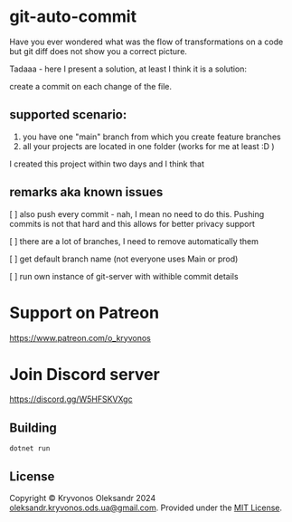 # git-auto-commit
Have you ever wondered what was the flow of transformations on a code but git diff does not show you a correct picture.

Tadaaa - here I present a solution, at least I think it is a solution:

create a commit on each change of the file.



## supported scenario:
1) you have one "main" branch from which you create feature branches
2) all your projects are located in one folder (works for me at least :D )

I created this project within two days and I think that 

## remarks aka known issues

[ ] also push every commit - nah, I mean no need to do this. Pushing commits is not that hard and this allows for better privacy support

[ ] there are a lot of branches, I need to remove automatically them

[ ] get default branch name (not everyone uses Main or prod)

[ ] run own instance of git-server with withible commit details
# Support on Patreon

https://www.patreon.com/o_kryvonos


# Join Discord server 

https://discord.gg/W5HFSKVXgc

## Building

```
dotnet run
```

## License

Copyright © Kryvonos Oleksandr 2024 <oleksandr.kryvonos.ods.ua@gmail.com>. Provided under the [MIT License](http://opensource.org/licenses/MIT).
